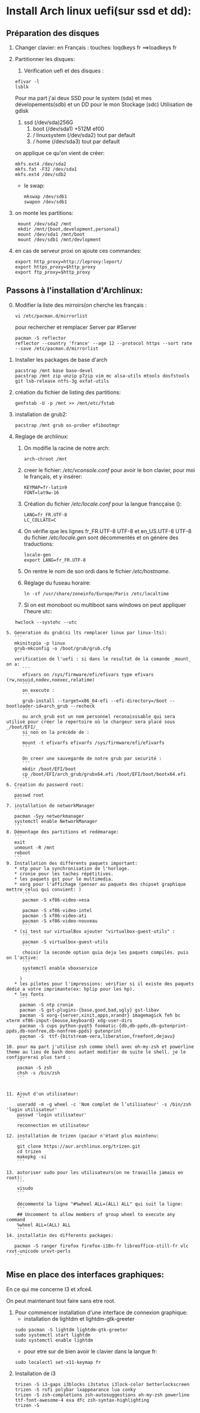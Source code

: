 # Install Arch linux uefi(sur ssd et dd):

   ## Préparation des disques

1. Changer clavier: en Français : touches: loqdkeys fr  ==>loadkeys fr
2. Partitionner les disques:
    1. Vérification uefi et des disques :
    ```
    efivar -l
    lsblk
    ```

    Pour ma part j'ai deux SSD pour le system (sda) et mes dévelopements(sdb) et un DD pour le mon Stockage (sdc)
    Utilisation de gdisk
    1. ssd (/dev/sda)256G 
       1. boot (/dev/sda1) +512M ef00
       2. / linuxsystem (/dev/sda2) tout par default
       3. / home (/dev/sda3) tout par default
   

    on applique ce qu'on vient de créer:
    ```
    mkfs.ext4 /dev/sda2
    mkfs.fat -F32 /dev/sda1
    mkfs.ext4 /dev/sdb2
    ```
    * le swap:
       ```
       mkswap /dev/sdb1
       swapon /dev/sdb1
       ```

3. on monte les partitions:
   ```
    mount /dev/sda2 /mnt
    mkdir /mnt/{boot,development,personal}
    mount /dev/sda1 /mnt/boot
    mount /dev/sdb1 /mnt/devlopment
   ```
4. en cas de serveur proxi on ajoute ces commandes:
   ```
   export http_proxy=http://leproxy:leport/
   export https_proxy=$http_proxy
   export ftp_proxy=$http_proxy
   ```

## Passons à l'installation d'Archlinux:

   0. Modifier la liste des mirroirs(on cherche les français :
      ```
      vi /etc/pacman.d/mirrorlist
      ```
      pour rechercher et remplacer Server par #Server
      ```
      pacman -S reflector
      reflector --country 'france' --age 12 --protocol https --sort rate --save /etc/pacman.d/mirrorlist
      ```
  
   1. Installer les packages de base d'arch
      ```
      pacstrap /mnt base base-devel
      pacstrap /mnt zip unzip p7zip vim mc alsa-utils mtools dosfstools git lsb-release ntfs-3g exfat-utils
      ```
   2. création du fichier de listing des partitions:
      ```
      genfstab -U -p /mnt >> /mnt/etc/fstab
      ```
   3. installation de grub2:
      ```
      pacstrap /mnt grub os-prober efibootmgr
      ```

   4. Reglage de archlinux:
      1. On modifie la racine de  notre arch:
         ```
         arch-chroot /mnt
         ```
      2. creer le fichier: _/etc/vconsole.conf_ pour avoir le bon clavier, pour moi le français, et y insérer:
         ```
         KEYMAP=fr-latin9
         FONT=lat9w-16
         ```
      3. Création du fichier _/etc/locale.conf_ pour la langue francçaise ():
         ```
         LANG=fr_FR.UTF-8
         LC_COLLATE=C
         ```
      4. On vérifie que les lignes fr_FR.UTF-8 UTF-8 et en_US.UTF-8 UTF-8 du fichier _/etc/locale.gen_ sont décommentés et on génère des traductions:
         ```
         locale-gen
         export LANG=fr_FR.UTF-8
         ```
      5. On rentre le nom de son ordi dans le fichier _/etc/hostname_.
      6. Réglage du fuseau horaire:
         ```
         ln -sf /usr/share/zoneinfo/Europe/Paris /etc/localtime
         ```

      7. Si on est monoboot ou multiboot sans windows on peut appliquer l'heure utc:
      ```
      hwclock --systohc --utc
      ```
    5. Generation du grub(si lts remplacer linux par linux-lts):
       ```
       mkinitcpio -p linux
       grub-mkconfig -o /boot/grub/grub.cfg
       ```
       verification de l'uefi : si dans le resultat de la comande _mount_ on a:
          ```
          efivars on /sys/firmware/efi/efivars type efivars (rw,nosuid,nodev,noexec,relatime)
          ```
          on execute :
          ```
          grub-install --target=x86_64-efi --efi-directory=/boot --bootloader-id=arch_grub --recheck
          ```
          ou arch_grub est un nom personnel reconaisssable qui sera utilisé pour créer le repertoire où le chargeur sera placé sous _/boot/EFI/_
          si non on la précède de :
          ```
          mount -t efivarfs efivarfs /sys/firmware/efi/efivarfs
          ```

          On creer une sauvegarde de notre grub par securité :
          ```
          mkdir /boot/EFI/boot
          cp /boot/EFI/arch_grub/grubx64.efi /boot/EFI/boot/bootx64.efi
          ```
    6. Creation du password root:
       ```
       passwd root
       ```
    7. installation de networkManager
       ```
       pacman -Syy networkmanager
       systemctl enable NetworkManager
       ```
    8. Démontage des partitions et redémarage:
       ```
       exit
       unmount -R /mnt
       reboot
       ```
    9. Installation des différents paquets important:
       * ntp pour la synchronisation de l'horloge.
       * cronie pour les taches répétitives.
       * les paquets gst pour le multimedia.
       * xorg pour l'affichage (penser au paquets des chipset graphique mettre celui qui convient: )
          ```
          pacman -S xf86-video-vesa
          
          pacman -S xf86-video-intel
          pacman -S xf86-video-ati
          pacman -S xf86-video-nouveau
          ```
       * (si test sur virtualBox ajouter "virtualbox-guest-utils" :
          ```
          pacman -S virtualbox-guest-utils
          ```
          choisir la seconde option quia deja les paquets compilés. puis on l'active:
          ```
          systemctl enable vboxservice
          ```
         )
       * les pilotes pour l'impressions: vérifier si il existe des paquets dédié a votre imprimante(ex: hplip pour les hp).
       * les fonts
         ```
         pacman -S ntp cronie
         pacman -S gst-plugins-{base,good,bad,ugly} gst-libav
         pacman -S xorg-{server,xinit,apps,xrandr} imagemagick feh bc xterm xf86-input-{mouse,keyboard} xdg-user-dirs
         pacman -S cups python-pyqt5 foomatic-{db,db-ppds,db-gutenprint-ppds,db-nonfree,db-nonfree-ppds} gutenprint
         pacman -S  ttf-{bitstream-vera,liberation,freefont,dejavu}
         ```
    10. pour ma part j'utilise zsh comme shell avec oh-my-zsh et powerline theme au lieu de bash donc autant modifier de suite le shell. je le configurerai plus tard :
        ```
        pacman -S zsh
        chsh -s /bin/zsh
        ```
        
    
    11. Ajout d'un utilisateur:
        ```
        useradd -m -g wheel -c 'Nom complet de l’utilisateur' -s /bin/zsh 'login utilisateur'
        passwd 'login utilisateur'
        ```
        reconnection en utilisateur
    
    12. installation de trizen (pacaur n'étant plus maintenu:
        ```
        git clone https://aur.archlinux.org/trizen.git
        cd trizen
        makepkg -si
        ```
    
    13. autoriser sudo pour les utilisateurs(on ne travaille jamais en root):
        ```
        visudo
        ```

        décommenté la ligne "#%wheel ALL=(ALL) ALL" qui suit la ligne:
        ```
        ## Uncomment to allow members of group wheel to execute any command
        %wheel ALL=(ALL) ALL
        ```
    14. installatin des differents packages:
       ```
       pacman -S ranger firefox firefox-i18n-fr libreoffice-still-fr vlc rxvt-unicode urxvt-perls
       ```
## Mise en place des interfaces graphiques:
En ce qui me concerne I3 et xfce4.

On peut maintenant tout faire sans etre root.

 1. Pour commencer installation d'une interface de connexion graphique:
    * installation de lightdm et lightdm-gtk-greeter
    ```
    sudo pacman -S lightdm lightdm-gtk-greeter
    sudo systemctl start lightdm
    sudo systemctl enable lightdm
    ```
    * pour etre sur de bien avoir le clavier dans la langue fr:
    ```
    sudo localectl set-x11-keymap fr
    ```
 2. Installation de i3
    ```
    trizen -S i3-gaps i3blocks i3status i3lock-color betterlockscreen
    trizen -S rofi polybar lxappearance lua conky
    trizen -S zsh-completions zsh-autosuggestions oh-my-zsh powerline ttf-font-awesome-4 exa dfc zsh-syntax-highlighting
    trizen -S 
 
